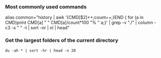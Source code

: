 ### Most commonly used commands
alias common="history | awk '{CMD[\$2]++;count++;}END { for (a in CMD)print CMD[a] \" \" CMD[a]/count*100 \"% \" a;}' | grep -v \"./\" | column -c3 -s \" \" -t | sort -nr | nl |  head" 

### Get the largest folders of the current directory
```du -ah * | sort -hr | head -n 20```
